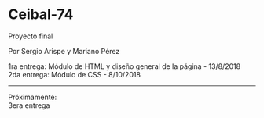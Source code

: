 # Ceibal-74
Proyecto final

Por Sergio Arispe y Mariano Pérez

1ra entrega: Módulo de HTML y diseño general de la página - 13/8/2018 <br>
2da entrega: Módulo de CSS - 8/10/2018

______________________________
Próximamente:<br>
3era entrega
